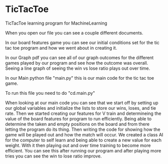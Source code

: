 # TicTacToe
TicTacToe learning program for MachineLearning


When you open our file you can see a couple different documents. 

In our board features game you can see our initial conditions set for the tic tac toe program and how we went about in creating it.

In our Graph pdf you can see all of our graph outcomes for the different games played by our program and see how the outcome was overall. Seeing a line graph of seeing the win vs lose ratio plays out over time.

In our Main python file "main.py" this is our main code for the tic tac toe game. 

To run this file you need to do "cd.main.py" 

When looking at our main code you can see that we start off by setting up our global variables and initialize the lists to store our wins, loses, and tie rate. Then we started creating our features for V train and determineing the value of the board features for program to run efficiently. Being able to determine the taken and empty positions on the board and from there letting the program do its thing. Then writing the code for showing how the game will be played out and how the match will occur. We created a class AI for the computer to self learn and being able to create a new value for each weight. With it then playing out and over time training to become more efficient. You can see this after running our program and after playing more tries you can see the win to lose ratio improve. 
